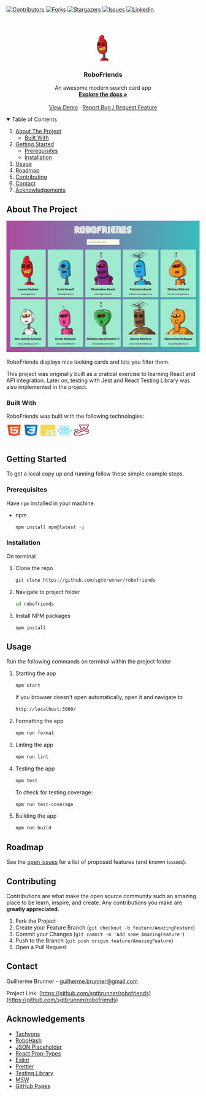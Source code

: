 <!-- PROJECT SHIELDS -->
<!--
*** I'm using markdown "reference style" links for readability.
*** Reference links are enclosed in brackets [ ] instead of parentheses ( ).
*** See the bottom of this document for the declaration of the reference variables
*** for contributors-url, forks-url, etc. This is an optional, concise syntax you may use.
*** https://www.markdownguide.org/basic-syntax/#reference-style-links
-->
[![Contributors][contributors-shield]][contributors-url]
[![Forks][forks-shield]][forks-url]
[![Stargazers][stars-shield]][stars-url]
[![Issues][issues-shield]][issues-url]
[![LinkedIn][linkedin-shield]][linkedin-url]

<!-- PROJECT LOGO -->
<br />
<p align="center">
  <a href="https://github.com/sgtbrunner/robofriends">
    <img src="src/assets/logo.png" alt="Logo" width="80" height="80">
  </a>

  <h3 align="center">RoboFriends</h3>

  <p align="center">
    An awesome modern search card app
    <br />
    <a href="https://github.com/sgtbrunner/robofriends"><strong>Explore the docs »</strong></a>
    <br />
    <br />
    <a href="https://sgtbrunner.github.io/robofriends/">View Demo</a>
    ·
    <a href="https://github.com/sgtbrunner/robofriends/issues">Report Bug / Request Feature</a>
  </p>
</p>

<!-- TABLE OF CONTENTS -->
<details open="open">
  <summary>Table of Contents</summary>
  <ol>
    <li>
      <a href="#about-the-project">About The Project</a>
      <ul>
        <li><a href="#built-with">Built With</a></li>
      </ul>
    </li>
    <li>
      <a href="#getting-started">Getting Started</a>
      <ul>
        <li><a href="#prerequisites">Prerequisites</a></li>
        <li><a href="#installation">Installation</a></li>
      </ul>
    </li>
    <li><a href="#usage">Usage</a></li>
    <li><a href="#roadmap">Roadmap</a></li>
    <li><a href="#contributing">Contributing</a></li>
    <li><a href="#contact">Contact</a></li>
    <li><a href="#acknowledgements">Acknowledgements</a></li>
  </ol>
</details>

<!-- ABOUT THE PROJECT -->
## About The Project

[![RoboFriends][product-screenshot]](https://sgtbrunner.github.io/robofriends/)

RoboFriends displays nice looking cards and lets you filter them. 

This project was originally built as a pratical exercise to learning React and API integration. Later on, testing with Jest and React Testing Library was also implemented in the project.

### Built With

  RoboFriends was built with the following technologies:

  <div>
    <img align="center" alt="Brunner-HTML" height="30" width="40" src="https://raw.githubusercontent.com/devicons/devicon/master/icons/html5/html5-original.svg">
    <img align="center" alt="Brunner-CSS" height="30" width="40" src="https://raw.githubusercontent.com/devicons/devicon/master/icons/css3/css3-original.svg">
    <img align="center" alt="Brunner-Js" height="30" width="40" src="https://raw.githubusercontent.com/devicons/devicon/master/icons/javascript/javascript-plain.svg">
    <img align="center" alt="Brunner-React" height="30" width="40" src="https://raw.githubusercontent.com/devicons/devicon/master/icons/react/react-original.svg">
    <img align="center" alt="Brunner-Redux" height="30" width="40" src="https://raw.githubusercontent.com/devicons/devicon/master/icons/jest/jest-plain.svg">    
  </div>
  <br />

<!-- GETTING STARTED -->
## Getting Started

To get a local copy up and running follow these simple example steps.

### Prerequisites

Have `npm` installed in your machine.  
* npm
  ```sh
  npm install npm@latest -g
  ```

### Installation
  On terminal

1. Clone the repo
   ```sh
   git clone https://github.com/sgtbrunner/robofriends
   ```
2. Navigate to project folder
   ```sh
   cd robofriends
   ```  
3. Install NPM packages
   ```sh
   npm install
   ```

<!-- USAGE EXAMPLES -->
## Usage
  Run the following commands on terminal within the project folder

1. Starting the app
   ```sh
   npm start
   ```
   If you browser doesn't open automatically, open it and navigate to
   ```sh
   http://localhost:3000/
   ```

2. Formatting the app
   ```sh
   npm run format
   ```

3. Linting the app
   ```sh
   npm run lint
   ```

4. Testing the app
   ```sh
   npm test
   ```

   To check for testing coverage:
   ```sh
   npm run test-coverage
   ```

5. Building the app
   ```sh
   npm run build
   ```

<!-- ROADMAP -->
## Roadmap

See the [open issues](https://github.com/sgtbrunner/robofriends/issues) for a list of proposed features (and known issues).

<!-- CONTRIBUTING -->
## Contributing

Contributions are what make the open source community such an amazing place to be learn, inspire, and create. Any contributions you make are **greatly appreciated**.

1. Fork the Project
2. Create your Feature Branch (`git checkout -b feature/AmazingFeature`)
3. Commit your Changes (`git commit -m 'Add some AmazingFeature'`)
4. Push to the Branch (`git push origin feature/AmazingFeature`)
5. Open a Pull Request


<!-- CONTACT -->
## Contact

Guilherme Brunner - guilherme.brunner@gmail.com

Project Link: [https://github.com/sgtbrunner/robofriends](https://github.com/sgtbrunner/robofriends)



<!-- ACKNOWLEDGEMENTS -->
## Acknowledgements
* [Tachyons](https://tachyons.io/docs/)
* [RoboHash](https://robohash.org/)
* [JSON Placeholder](https://jsonplaceholder.typicode.com/)
* [React Prop-Types](https://www.npmjs.com/package/prop-types)
* [Eslint](https://eslint.org/)
* [Prettier](https://prettier.io/)
* [Testing Library](https://testing-library.com/)
* [MSW](https://mswjs.io/)
* [GitHub Pages](https://pages.github.com)

<!-- MARKDOWN LINKS & IMAGES -->
<!-- https://www.markdownguide.org/basic-syntax/#reference-style-links -->
[contributors-shield]: https://img.shields.io/github/contributors/sgtbrunner/robofriends.svg?style=for-the-badge
[contributors-url]: https://github.com/sgtbrunner/robofriends/graphs/contributors
[forks-shield]: https://img.shields.io/github/forks/sgtbrunner/robofriends.svg?style=for-the-badge
[forks-url]: https://github.com/sgtbrunner/robofriends/network/members
[stars-shield]: https://img.shields.io/github/stars/sgtbrunner/robofriends.svg?style=for-the-badge
[stars-url]: https://github.com/sgtbrunner/robofriends/stargazers
[issues-shield]: https://img.shields.io/github/issues/sgtbrunner/robofriends.svg?style=for-the-badge
[issues-url]: https://github.com/sgtbrunner/robofriends/issues
[linkedin-shield]: https://img.shields.io/badge/-LinkedIn-black.svg?style=for-the-badge&logo=linkedin&colorB=555
[linkedin-url]: https://linkedin.com/in/guilherme-brunner
[product-screenshot]: src/assets/screenshot.jpg
